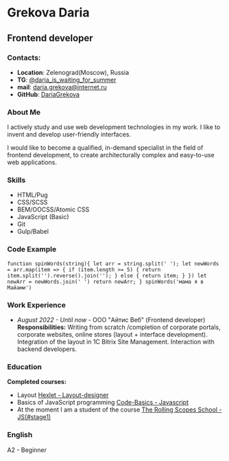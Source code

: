 # Grekova Daria

## Frontend developer

### Contacts:
* **Location**: Zelenograd(Moscow), Russia
* **TG**: [@daria_is_waiting_for_summer](https://t.me/daria_is_waiting_for_summer)
* **mail**: daria.grekova@internet.ru
* **GitHub**: [DariaGrekova](https://github.com/DariaGrekova)

### About Me
I actively study and use web development technologies in my work. I like to invent and develop user-friendly interfaces.


I would like to become a qualified, in-demand specialist in the field of frontend development, to create architecturally complex and easy-to-use web applications.

### Skills
* HTML/Pug
* CSS/SCSS
* BEM/OOCSS/Atomic CSS
* JavaScript (Basic)
* Git
* Gulp/Babel

### Code Example
`
function spinWords(string){
  let arr = string.split(' ');
  let newWords = arr.map(item => {
    if (item.length >= 5) {
     return item.split('').reverse().join('');
    } else {
      return item;
    }
    })
     let newArr = newWords.join(' ')
  return newArr;
}
spinWords('мама я в Майами')
`
### Work Experience
* *August 2022 - Until now* - OOO "Айтис Веб" (Frontend developer)
**Responsibilities:**
Writing from scratch /completion of corporate portals, corporate websites, online stores (layout + interface development).
Integration of the layout in 1C Bitrix Site Management.
Interaction with backend developers.

### Education
**Completed courses:**
* Layout [Hexlet - Layout-designer](https://ru.hexlet.io/programs/layout-designer)
* Basics of JavaScript programming [Code-Basics - Javascript ](https://code-basics.com/ru/languages/javascript)
* At the moment I am a student of the course [The Rolling Scopes School - JS(#stage1)](https://rs.school/js)

### English
A2 - Beginner